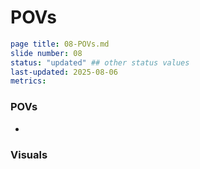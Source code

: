 # POVs

```yaml
page title: 08-POVs.md
slide number: 08
status: "updated" ## other status values 
last-updated: 2025-08-06
metrics:
```
### POVs
-

### Visuals
